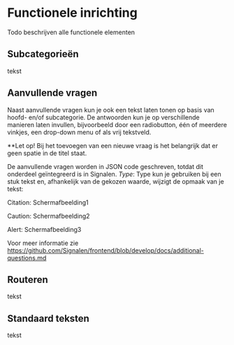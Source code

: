 # Functionele inrichting

Todo beschrijven alle functionele elementen



## Subcategorieën

tekst

## Aanvullende vragen

Naast aanvullende vragen kun je ook een tekst laten tonen op basis van hoofd- en/of subcategorie.
De antwoorden kun je op verschillende manieren laten invullen, bijvoorbeeld door een radiobutton, één of meerdere vinkjes, een drop-down menu of als vrij tekstveld.

**Let op! Bij het toevoegen van een nieuwe vraag is het belangrijk dat er geen spatie in de titel staat.

De aanvullende vragen worden in JSON code geschreven, totdat dit onderdeel geïntegreerd is in Signalen.
*Type*: Type kun je gebruiken bij een stuk tekst en, afhankelijk van de gekozen waarde, wijzigt de opmaak van je tekst:

Citation:
Schermafbeelding1

Caution:
Schermafbeelding2

Alert:
Schermafbeelding3


Voor meer informatie zie https://github.com/Signalen/frontend/blob/develop/docs/additional-questions.md


## Routeren

tekst

## Standaard teksten

tekst



